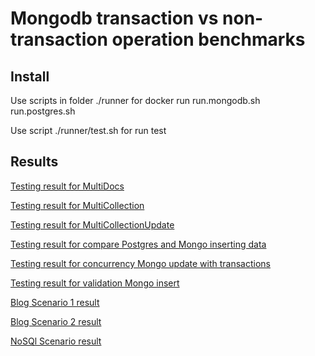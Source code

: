 # Mongodb transaction vs non-transaction operation benchmarks

## Install

Use scripts in folder ./runner for docker run
run.mongodb.sh
run.postgres.sh

Use script ./runner/test.sh for run test

## Results

[Testing result for MultiDocs](BenchmarkDotNet.Artifacts/results/MongodbTransactions.TestCases.MultiDocs-report-github.md)

[Testing result for MultiCollection](BenchmarkDotNet.Artifacts/results/MongodbTransactions.TestCases.MultiCollections-report-github.md)

[Testing result for MultiCollectionUpdate](BenchmarkDotNet.Artifacts/results/MongodbTransactions.TestCases.MultiCollectionsUpdate-report-github.md)

[Testing result for compare Postgres and Mongo inserting data](BenchmarkDotNet.Artifacts/results/MongodbTransactions.CompareTestCases.CompareMultiDocs-report-github.md)

[Testing result for concurrency Mongo update with transactions](BenchmarkDotNet.Artifacts/results/MongodbTransactions.ConcurrentTestCases.MultiCollectionsConcurrentUpdate-report-github.md)

[Testing result for validation Mongo insert](BenchmarkDotNet.Artifacts/results/MongodbTransactions.TestCases.SchemaValidator-report-github.md)

[Blog Scenario 1 result](BenchmarkDotNet.Artifacts/results/MongodbTransactions.Blog.BlogNestedDocuments-report-github.md)

[Blog Scenario 2 result](BenchmarkDotNet.Artifacts/results/MongodbTransactions.Blog.BlogSeparateDocuments-report-github.md)

[NoSQl Scenario result](BenchmarkDotNet.Artifacts/results/MongodbTransactions.NoSql.NoSqlTest-report-github.md)
